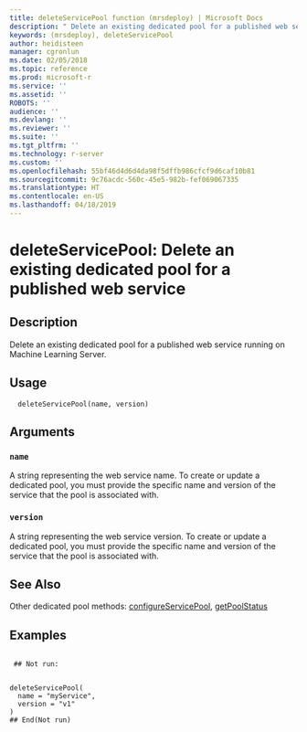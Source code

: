 ```yaml
---
title: deleteServicePool function (mrsdeploy) | Microsoft Docs
description: " Delete an existing dedicated pool for a published web service running on Machine Learning Server. "
keywords: (mrsdeploy), deleteServicePool
author: heidisteen
manager: cgronlun
ms.date: 02/05/2018
ms.topic: reference
ms.prod: microsoft-r
ms.service: ''
ms.assetid: ''
ROBOTS: ''
audience: ''
ms.devlang: ''
ms.reviewer: ''
ms.suite: ''
ms.tgt_pltfrm: ''
ms.technology: r-server
ms.custom: ''
ms.openlocfilehash: 55bf46d4d6d4da98f5dffb986cfcf9d6caf10b81
ms.sourcegitcommit: 9c76acdc-560c-45e5-982b-fef069067335
ms.translationtype: HT
ms.contentlocale: en-US
ms.lasthandoff: 04/18/2019
---
```

 # <a name="deleteservicepool-delete-an-existing-dedicated-pool-for-a-published-web-service"></a>deleteServicePool: Delete an existing dedicated pool for a published web service 
 ## <a name="description"></a>Description

Delete an existing dedicated pool for a published web service running on Machine Learning Server.


 ## <a name="usage"></a>Usage

```   
  deleteServicePool(name, version)

```

 ## <a name="arguments"></a>Arguments



 ### `name`
 A string representing the web service name. To create or update  a dedicated pool, you must provide the specific name and version of the  service that the pool is associated with. 



 ### `version`
 A string representing the web service version. To create or  update a dedicated pool, you must provide the specific name and version of the  service that the pool is associated with. 



 ## <a name="see-also"></a>See Also

Other dedicated pool methods: [configureServicePool](ConfigureServicePool.md), [getPoolStatus](GetPoolStatus.md)

 ## <a name="examples"></a>Examples

 ```

  ## Not run:


deleteServicePool(
   name = "myService",
   version = "v1"
)
 ## End(Not run) 
```

